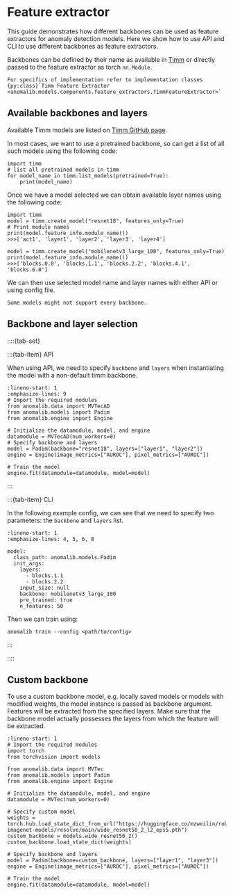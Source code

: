 # Feature extractor

This guide demonstrates how different backbones can be used as feature extractors for anomaly detection models. Here we show how to use API and CLI to use different backbones as feature extractors.

Backbones can be defined by their name as available in [Timm](https://github.com/huggingface/pytorch-image-models#models)
or directly passed to the feature extractor as torch `nn.Module`.

```{seealso}
For specifics of implementation refer to implementation classes {py:class}`Timm Feature Extractor <anomalib.models.components.feature_extractors.TimmFeatureExtractor>`
```

## Available backbones and layers

Available Timm models are listed on [Timm GitHub page](https://github.com/huggingface/pytorch-image-models#models).

In most cases, we want to use a pretrained backbone, so can get a list of all such models using the following code:

```{code-block} python
import timm
# list all pretrained models in timm
for model_name in timm.list_models(pretrained=True):
    print(model_name)
```

Once we have a model selected we can obtain available layer names using the following code:

```{code-block} python
import timm
model = timm.create_model("resnet18", features_only=True)
# Print module names
print(model.feature_info.module_name())
>>>['act1', 'layer1', 'layer2', 'layer3', 'layer4']

model = timm.create_model("mobilenetv3_large_100", features_only=True)
print(model.feature_info.module_name())
>>>['blocks.0.0', 'blocks.1.1', 'blocks.2.2', 'blocks.4.1', 'blocks.6.0']
```

We can then use selected model name and layer names with either API or using config file.

```{warning}
Some models might not support every backbone.
```

## Backbone and layer selection

::::{tab-set}

:::{tab-item} API

When using API, we need to specify `backbone` and `layers` when instantiating the model with a non-default timm backbone.

```{code-block} python
:lineno-start: 1
:emphasize-lines: 9
# Import the required modules
from anomalib.data import MVTecAD
from anomalib.models import Padim
from anomalib.engine import Engine

# Initialize the datamodule, model, and engine
datamodule = MVTecAD(num_workers=0)
# Specify backbone and layers
model = Padim(backbone="resnet18", layers=["layer1", "layer2"])
engine = Engine(image_metrics=["AUROC"], pixel_metrics=["AUROC"])

# Train the model
engine.fit(datamodule=datamodule, model=model)
```

:::

:::{tab-item} CLI

In the following example config, we can see that we need to specify two parameters: the `backbone` and `layers` list.

```{code-block} yaml
:lineno-start: 1
:emphasize-lines: 4, 5, 6, 8

model:
  class_path: anomalib.models.Padim
  init_args:
    layers:
      - blocks.1.1
      - blocks.2.2
    input_size: null
    backbone: mobilenetv3_large_100
    pre_trained: true
    n_features: 50
```

Then we can train using:

```{code-block} bash
anomalib train --config <path/to/config>
```

:::

::::

## Custom backbone

To use a custom backbone model, e.g. locally saved models or models with modified weights, the model instance
is passed as backbone argument. Features will be extracted from the specified layers. Make sure that the backbone model
actually possesses the layers from which the feature will be extracted.

```{code-block} python
:lineno-start: 1
# Import the required modules
import torch
from torchvision import models

from anomalib.data import MVTec
from anomalib.models import Padim
from anomalib.engine import Engine

# Initialize the datamodule, model, and engine
datamodule = MVTec(num_workers=0)

# Specify custom model
weights = torch.hub.load_state_dict_from_url("https://huggingface.co/mzweilin/robust-imagenet-models/resolve/main/wide_resnet50_2_l2_eps5.pth")
custom_backbone = models.wide_resnet50_2()
custom_backbone.load_state_dict(weights)

# Specify backbone and layers
model = Padim(backbone=custom_backbone, layers=["layer1", "layer3"])
engine = Engine(image_metrics=["AUROC"], pixel_metrics=["AUROC"])

# Train the model
engine.fit(datamodule=datamodule, model=model)
```
